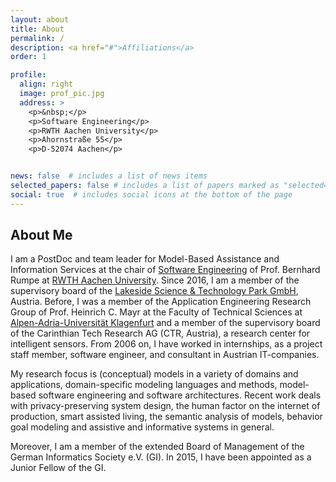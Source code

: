 ```yaml
---
layout: about
title: About
permalink: /
description: <a href="#">Affiliations</a>
order: 1

profile:
  align: right
  image: prof_pic.jpg
  address: >
    <p>&nbsp;</p>
    <p>Software Engineering</p>
    <p>RWTH Aachen University</p>
    <p>Ahornstraße 55</p>
    <p>D-52074 Aachen</p>


news: false  # includes a list of news items
selected_papers: false # includes a list of papers marked as "selected={true}"
social: true  # includes social icons at the bottom of the page
---
```


## About Me

I am a PostDoc and team leader for Model-Based Assistance and Information Services at the chair of 
[Software Engineering](https://www.se-rwth.de/) of Prof. Bernhard Rumpe at 
[RWTH Aachen University](https://www.rwth-aachen.de/). 
Since 2016, I am a member of the supervisory board of the 
[Lakeside Science & Technology Park GmbH](https://www.lakeside-scitec.com/), Austria. 
Before, I was a member of the Application Engineering Research Group of Prof. Heinrich C. Mayr 
at the Faculty of Technical Sciences at [Alpen-Adria-Universität Klagenfurt](https://www.aau.at/) and 
a member of the supervisory board of the Carinthian Tech Research AG (CTR, Austria), a research center for 
intelligent sensors. 
From 2006 on, I have worked in internships, as a project staff member, software engineer, and consultant in 
Austrian IT-companies.

My research focus is (conceptual) models in a variety of domains and applications, domain-specific modeling languages 
and methods, model-based software engineering and software architectures. Recent work deals with privacy-preserving 
system design, the human factor on the internet of production, smart assisted living, the semantic analysis of models, 
behavior goal modeling and assistive and informative systems in general.

Moreover, I am a member of the extended Board of Management of the German Informatics Society e.V. (GI). In 2015, I 
have been appointed as a Junior Fellow of the GI. 
